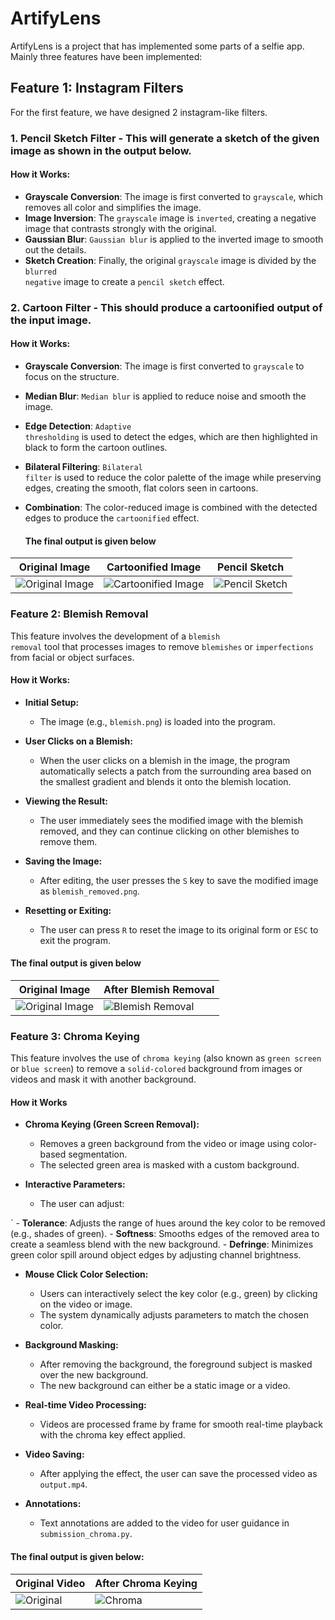 # ArtifyLens

ArtifyLens is a project that has implemented some parts of a selfie app. Mainly three features have been implemented:

## Feature 1: Instagram Filters

For the first feature, we have designed 2 instagram-like filters.

### 1. **Pencil Sketch Filter** - This will generate a sketch of the given image as shown in the output below.
#### How it Works:
- **Grayscale Conversion**: The image is first converted to <code>grayscale</code>, which removes all color and simplifies the image.
- **Image Inversion**: The <code>grayscale</code> image is <code>inverted</code>, creating a negative image that contrasts strongly with the original.
- **Gaussian Blur**: <code>Gaussian blur</code> is applied to the inverted image to smooth out the details.
- **Sketch Creation**: Finally, the original <code>grayscale</code> image is divided by the <code>blurred negative</code> image to create a <code>pencil sketch</code> effect.

### 2. **Cartoon Filter** - This should produce a cartoonified output of the input image.
#### How it Works:
- **Grayscale Conversion**: The image is first converted to <code>grayscale</code> to focus on the structure.
- **Median Blur**: <code>Median blur</code> is applied to reduce noise and smooth the image.
- **Edge Detection**: <code>Adaptive thresholding</code> is used to detect the edges, which are then highlighted in black to form the cartoon outlines.
- **Bilateral Filtering**: <code>Bilateral filter</code> is used to reduce the color palette of the image while preserving edges, creating the smooth, flat colors seen in cartoons.
- **Combination**: The color-reduced image is combined with the detected edges to produce the <code>cartoonified</code> effect.

  #### The final output is given below

| **Original Image** | **Cartoonified Image** | **Pencil Sketch** |
|--------------------|------------------------|-------------------|
| ![Original Image](https://github.com/04092000f/Selfie-app/blob/main/trump.jpg) | ![Cartoonified Image](https://github.com/04092000f/Selfie-app/blob/main/cartoon.jpg) | ![Pencil Sketch](https://github.com/04092000f/Selfie-app/blob/main/sketch.png) |

### Feature 2: Blemish Removal

This feature involves the development of a <code>blemish removal</code> tool that processes images to remove <code>blemishes</code> or <code>imperfections</code> from facial or object surfaces.

#### How it Works:

- **Initial Setup:**
    - The image (e.g., <code>blemish.png</code>) is loaded into the program.

- **User Clicks on a Blemish:**
    - When the user clicks on a blemish in the image, the program automatically selects a patch from the surrounding area based on the smallest gradient and blends it onto the blemish location.

- **Viewing the Result:**
    - The user immediately sees the modified image with the blemish removed, and they can continue clicking on other blemishes to remove them.
 
- **Saving the Image:**
    - After editing, the user presses the <code>S</code> key to save the modified image as <code>blemish_removed.png</code>.
 

- **Resetting or Exiting:**
    - The user can press <code>R</code> to reset the image to its original form or <code>ESC</code> to exit the program.

#### The final output is given below

| **Original Image** | **After Blemish Removal** |
|--------------------|--------------------------|
| ![Original Image](https://github.com/04092000f/Selfie-app/blob/main/blemish.png) | ![Blemish Removal](https://github.com/04092000f/Selfie-app/blob/main/blemish_removed.png) |

### Feature 3: Chroma Keying

This feature involves the use of <code>chroma keying</code> (also known as <code>green screen</code> or <code>blue screen</code>) to remove a <code>solid-colored</code> background from images or videos and mask it with another background.

#### How it Works

- **Chroma Keying (Green Screen Removal):**
    - Removes a green background from the video or image using color-based segmentation.
    - The selected green area is masked with a custom background.
 
      
- **Interactive Parameters:**
  - The user can adjust:

`    - **Tolerance**: Adjusts the range of hues around the key color to be removed (e.g., shades of green).
     - **Softness**: Smooths edges of the removed area to create a seamless blend with the new background.
     - **Defringe**: Minimizes green color spill around object edges by adjusting channel brightness.
 
- **Mouse Click Color Selection:**
  - Users can interactively select the key color (e.g., green) by clicking on the video or image.
  - The system dynamically adjusts parameters to match the chosen color.
 
- **Background Masking:**
    - After removing the background, the foreground subject is masked over the new background.
    - The new background can either be a static image or a video.
 
- **Real-time Video Processing:**
  - Videos are processed frame by frame for smooth real-time playback with the chroma key effect applied.
  
- **Video Saving:**
  - After applying the effect, the user can save the processed video as <code>output.mp4</code>.
    
- **Annotations:**
  - Text annotations are added to the video for user guidance in <code>submission_chroma.py</code>.

#### The final output is given below:
| **Original Video** | **After Chroma Keying** |
|--------------------|-------------------------|
| ![Original](https://github.com/04092000f/Selfie-app/blob/main/greenscreen-demo.gif) | ![Chroma](https://github.com/04092000f/Selfie-app/blob/main/output.gif) |

